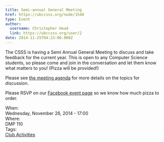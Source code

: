 ```yaml
---
title: Semi-annual General Meeting 
href: https://ubccsss.org/node/1540
type: Event
author:
  username: Christopher Head
  link: https://ubccsss.org/user/2
date: 2014-11-25T04:23:00.000Z
---
```


<div class="field field-name-body field-type-text-with-summary field-label-hidden"><div class="field-items"><div class="field-item even"><p>The CSSS is having a Semi Annual General Meeting to discuss and take feedback for the current year. This is open to any Computer Science students, so please come and join in the conversation and let them know what matters to you! (Pizza will be provided!)</p>
<p>Please see <a href="/files/2014-2015FirstSemiannualGeneralMeetingAgenda.pdf">the meeting agenda</a> for more details on the topics for discussion.</p>
<p>Please RSVP on our <a href="https://www.facebook.com/events/658212610943139/">Facebook event page</a> so we know how much pizza to order.</p>
</div></div></div><div class="field field-name-field-dates field-type-datetime field-label-above"><div class="field-label">When:&#xA0;</div><div class="field-items"><div class="field-item even"><span class="date-display-single">Wednesday, November 26, 2014 - 17:00</span></div></div></div><div class="field field-name-field-location field-type-text field-label-above"><div class="field-label">Where:&#xA0;</div><div class="field-items"><div class="field-item even">DMP 110</div></div></div>    <footer>
    <div class="field field-name-field-tags field-type-taxonomy-term-reference field-label-above"><div class="field-label">Tags:&#xA0;</div><div class="field-items"><div class="field-item even"><a href="/club">Club Activities</a></div></div></div>      </footer>